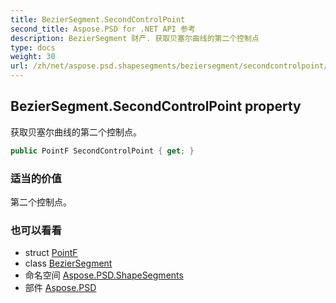 ```yaml
---
title: BezierSegment.SecondControlPoint
second_title: Aspose.PSD for .NET API 参考
description: BezierSegment 财产. 获取贝塞尔曲线的第二个控制点
type: docs
weight: 30
url: /zh/net/aspose.psd.shapesegments/beziersegment/secondcontrolpoint/
---
```

## BezierSegment.SecondControlPoint property

获取贝塞尔曲线的第二个控制点。

```csharp
public PointF SecondControlPoint { get; }
```

### 适当的价值

第二个控制点。

### 也可以看看

* struct [PointF](../../../aspose.psd/pointf/)
* class [BezierSegment](../)
* 命名空间 [Aspose.PSD.ShapeSegments](../../beziersegment/)
* 部件 [Aspose.PSD](../../../)


